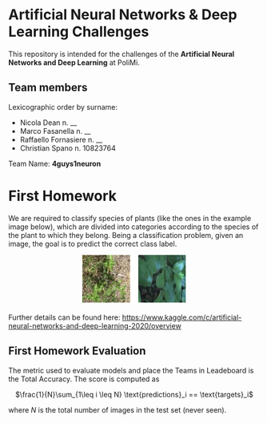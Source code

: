 # Artificial Neural Networks & Deep Learning Challenges
This repository is intended for the challenges of the **Artificial Neural Networks and Deep Learning** at PoliMi.

## Team members
Lexicographic order by surname:
* Nicola Dean n. __
* Marco Fasanella n. __
* Raffaello Fornasiere n. __
* Christian Spano n. 10823764

Team Name: **4guys1neuron**


# First Homework
We are required to classify species of plants (like the ones in the example image below), which are divided into categories according to the species of the plant to which they belong. Being a classification problem, given an image, the goal is to predict the correct class label.
<p align="center">
  <img src="Images/Images_Examples.png" />
</p>

Further details can be found here: https://www.kaggle.com/c/artificial-neural-networks-and-deep-learning-2020/overview

## First Homework Evaluation
The metric used to evaluate models and place the Teams in Leadeboard is the Total Accuracy. The score is computed as
<p align="center">
  $\frac{1}{N}\sum_{1\leq i \leq N} \text{predictions}_i == \text{targets}_i$
</p>

where $N$ is the total number of images in the test set (never seen).
